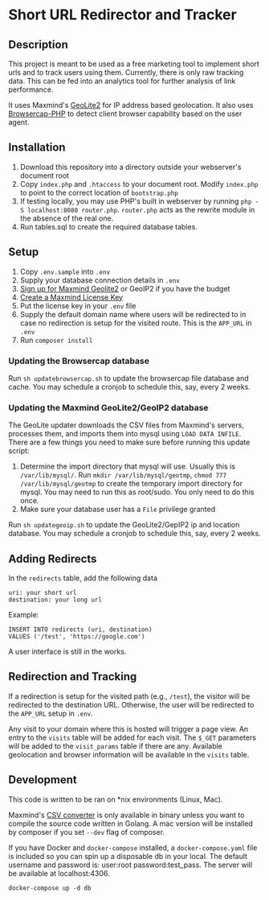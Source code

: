 # Short URL Redirector and Tracker

## Description

This project is meant to be used as a free marketing tool to implement short urls and to track users using them. Currently,
there is only raw tracking data. This can be fed into an analytics tool for further analysis of link performance.

It uses Maxmind's [GeoLite2](https://dev.maxmind.com/geoip/geolite2-free-geolocation-data?lang=en) for IP address based 
geolocation. It also uses [Browsercap-PHP](https://github.com/browscap/browscap-php) to detect client browser capability
based on the user agent.

## Installation

1. Download this repository into a directory outside your webserver's document root
2. Copy `index.php` and `.htaccess` to your document root. Modify `index.php` to point to the correct location of `bootstrap.php`
3. If testing locally, you may use PHP's built in webserver by running `php -S localhost:8080 router.php`. `router.php` acts as the rewrite module in the absence of the real one.
4. Run tables.sql to create the required database tables.

## Setup 
1. Copy `.env.sample` into `.env`
2. Supply your database connection details in `.env`
3. [Sign up for Maxmind Geolite2](https://www.maxmind.com/en/geolite2/signup?lang=en) or GeoIP2 if you have the budget
4. [Create a Maxmind License Key](https://www.maxmind.com/en/accounts/current/license-key?lang=en)
5. Put the license key in your `.env` file
6. Supply the default domain name where users will be redirected to in case no redirection is setup for the visited route. This is the `APP_URL` in `.env` 
7. Run `composer install`

### Updating the Browsercap database

Run `sh updatebrowsercap.sh` to update the browsercap file database and cache. You may schedule a cronjob to schedule this, say, every 2 weeks.

### Updating the Maxmind GeoLite2/GeoIP2 database

The GeoLite updater downloads the CSV files from Maxmind's servers, processes them, and imports them into mysql using `LOAD DATA INFILE`.
There are a few things you need to make sure before running this update script:

  1. Determine the import directory that mysql will use. Usually this is `/var/lib/mysql/`. 
     Run `mkdir /var/lib/mysql/geotmp`, `chmod 777 /var/lib/mysql/geotmp` to create the temporary import directory for mysql. 
     You may need to run this as root/sudo. You only need to do this once. 
  2. Make sure your database user has a `File` privilege granted

Run `sh updategeoip.sh` to update the GeoLite2/GepIP2 ip and location database.
You may schedule a cronjob to schedule this, say, every 2 weeks.


## Adding Redirects

In the `redirects` table, add the following data

    uri: your short url
    destination: your long url
    
Example:

    INSERT INTO redirects (uri, destination) 
    VALUES ('/test', 'https://google.com')

A user interface is still in the works.

## Redirection and Tracking

If a redirection is setup for the visited path (e.g., `/test`), the visitor will be redirected to the destination URL.
Otherwise, the user will be redirected to the `APP_URL` setup in `.env`.

Any visit to your domain where this is hosted will trigger a page view. An entry to the `visits` table will be added
for each visit. The `$_GET` parameters will be added to the `visit_params` table if there are any. Available geolocation and browser information
will be available in the `visits` table. 

## Development

This code is written to be ran on *nix environments (Linux, Mac).

Maxmind's [CSV converter](https://github.com/maxmind/geoip2-csv-converter) is only available in binary unless you want to compile the source code written in Golang.
A mac version will be installed by composer if you set `--dev` flag of composer.

If you have Docker and `docker-compose` installed, a `docker-compose.yaml` file is included so you can spin up a disposable db in your local. 
The default username and password is: user:root password:test_pass. The server will be available at localhost:4306.

```
docker-compose up -d db
```

